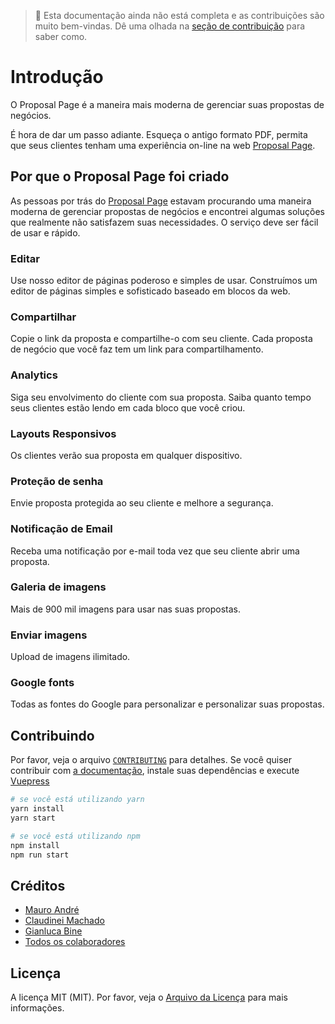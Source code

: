> 🚧 Esta documentação ainda não está completa e as contribuições são muito bem-vindas. Dê uma olhada na [seção de contribuição](https://github.com/proposal-page/api-docs#contributing) para saber como.

# Introdução

O Proposal Page é a maneira mais moderna de gerenciar suas propostas de negócios.

É hora de dar um passo adiante. Esqueça o antigo formato PDF, permita que seus clientes tenham uma experiência on-line na web [Proposal Page][@proposal-page].

## Por que o Proposal Page foi criado
As pessoas por trás do [Proposal Page][@proposal-page] estavam procurando uma maneira moderna de gerenciar propostas de negócios e
encontrei algumas soluções que realmente não satisfazem suas necessidades. O serviço deve ser fácil de usar e rápido.

### Editar

Use nosso editor de páginas poderoso e simples de usar. Construímos um editor de páginas simples e sofisticado baseado em blocos da web.

### Compartilhar

Copie o link da proposta e compartilhe-o com seu cliente. Cada proposta de negócio que você faz tem um link para compartilhamento.

### Analytics

Siga seu envolvimento do cliente com sua proposta. Saiba quanto tempo seus clientes estão lendo em cada bloco que você criou.

### Layouts Responsivos

Os clientes verão sua proposta em qualquer dispositivo.

### Proteção de senha

Envie proposta protegida ao seu cliente e melhore a segurança.

### Notificação de Email

Receba uma notificação por e-mail toda vez que seu cliente abrir uma proposta.

### Galeria de imagens

Mais de 900 mil imagens para usar nas suas propostas.

### Enviar imagens

Upload de imagens ilimitado.

### Google fonts

Todas as fontes do Google para personalizar e personalizar suas propostas.

## Contribuindo

Por favor, veja o arquivo [`CONTRIBUTING`][@proposal-page-contrib] para detalhes. Se você quiser contribuir com
[a documentação][@proposal-page-docs], instale suas dependências e execute [Vuepress][@vuepress]

```bash
# se você está utilizando yarn
yarn install
yarn start

# se você está utilizando npm
npm install
npm run start
```

## Créditos

- [Mauro André](https://github.com/mauroandre)
- [Claudinei Machado](https://github.com/cjchamado)
- [Gianluca Bine](https://github.com/Pr3d4dor)
- [Todos os colaboradores][@contributors]

## Licença

A licença MIT (MIT). Por favor, veja o [Arquivo da Licença][@proposal-page-license] para mais informações.

[@contributors]: https://github.com/proposal-page/api-docs/graphs/contributors
[@proposal-page]: https://proposalpage.com
[@proposal-page-docs]: https://github.com/proposal-page/api-docs
[@proposal-page-contrib]: https://github.com/proposal-page/api-docs/blob/master/CONTRIBUTING.md
[@proposal-page-license]: https://github.com/proposal-page/api-docs/blob/master/LICENSE.md
[@vuejs]: https://vuejs.org/
[@vuepress]: https://vuepress.vuejs.org/